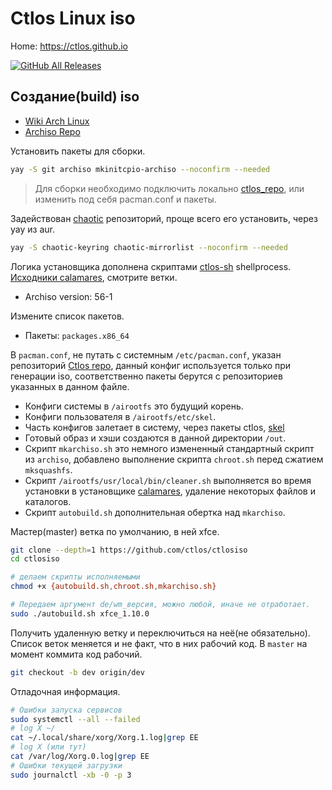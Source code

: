 # Ctlos Linux iso

Home: https://ctlos.github.io

[![GitHub All Releases](https://img.shields.io/github/downloads/ctlos/ctlosiso/total.svg)](https://ctlos.github.io/get)

## Создание(build) iso

- [Wiki Arch Linux](https://wiki.archlinux.org/index.php/archiso)
- [Archiso Repo](https://gitlab.archlinux.org/archlinux/archiso)

Установить пакеты для сборки.

```bash
yay -S git archiso mkinitcpio-archiso --noconfirm --needed
```

> Для сборки необходимо подключить локально [ctlos_repo](https://ctlos.github.io/wiki/install/ctlos-repo/), или изменить под себя pacman.conf и пакеты.

Задействован [chaotic](https://aur.chaotic.cx/) репозиторий, проще всего его установить, через yay из aur.

```bash
yay -S chaotic-keyring chaotic-mirrorlist --noconfirm --needed
```

Логика установщика дополнена скриптами [ctlos-sh](https://github.com/ctlos/ctlos-sh) shellprocess. [Исходники calamares](https://github.com/ctlos/calamares), смотрите ветки.

- Archiso version: 56-1

Измените список пакетов.

- Пакеты: `packages.x86_64`

В `pacman.conf`, не путать с системным `/etc/pacman.conf`, указан репозиторий [Ctlos repo](https://github.com/ctlos/ctlos_repo/tree/master), данный конфиг используется только при генерации iso, соответственно пакеты берутся с репозиториев указанных в данном файле.

- Конфиги системы в `/airootfs` это будущий корень.
- Конфиги пользователя в `/airootfs/etc/skel`.
- Часть конфигов залетает в систему, через пакеты ctlos, [skel](https://github.com/ctlos/skel)
- Готовый образ и хэши создаются в данной директории `/out`.
- Скрипт `mkarchiso.sh` это немного измененный стандартный скрипт из `archiso`, добавлено выполнение скрипта `chroot.sh` перед сжатием `mksquashfs`.
- Скрипт `/airootfs/usr/local/bin/cleaner.sh` выполняется во время установки в установщике [calamares](https://github.com/ctlos/calamares/blob/dev/src/modules/shellprocess/shellprocess.conf), удаление некоторых файлов и каталогов.
- Скрипт `autobuild.sh` дополнительная обертка над `mkarchiso`.

Мастер(master) ветка по умолчанию, в ней xfce.

```sh
git clone --depth=1 https://github.com/ctlos/ctlosiso
cd ctlosiso

# делаем скрипты исполняемыми
chmod +x {autobuild.sh,chroot.sh,mkarchiso.sh}

# Передаем аргумент de/wm_версия, можно любой, иначе не отработает.
sudo ./autobuild.sh xfce_1.10.0
```

Получить удаленную ветку и переключиться на неё(не обязательно). Список веток меняется и не факт, что в них рабочий код. В `master` на момент коммита код рабочий.

```bash
git checkout -b dev origin/dev
```

Отладочная информация.

```bash
# Ошибки запуска сервисов
sudo systemctl --all --failed
# log X ~/
cat ~/.local/share/xorg/Xorg.1.log|grep EE
# log X (или тут)
cat /var/log/Xorg.0.log|grep EE
# Ошибки текущей загрузки
sudo journalctl -xb -0 -p 3
```
